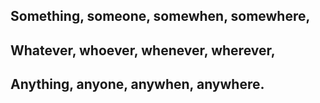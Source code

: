 ## Something, someone, somewhen, somewhere,
## Whatever, whoever, whenever, wherever,
## Anything, anyone, anywhen, anywhere.
